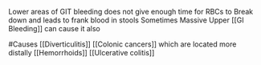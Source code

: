 Lower areas of GIT bleeding does not give enough time for RBCs to Break down and leads to frank blood in stools
Sometimes Massive Upper [[GI Bleeding]] can cause it also

#Causes 
	[[Diverticulitis]]
	[[Colonic cancers]] which are located more distally
	[[Hemorrhoids]]
	[[Ulcerative colitis]]
